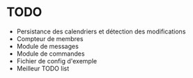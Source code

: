# TODO
- Persistance des calendriers et détection des modifications
- Compteur de membres
- Module de messages
- Module de commandes
- Fichier de config d'exemple
- Meilleur TODO list
